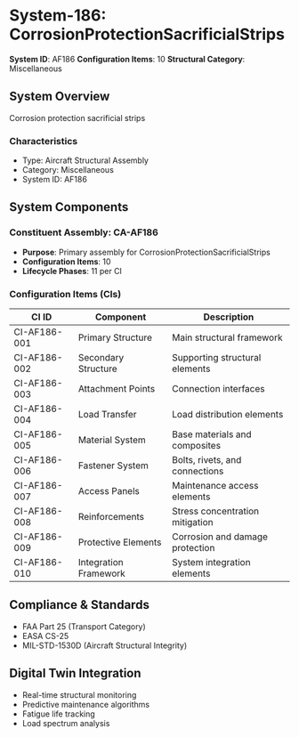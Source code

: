 # System-186: CorrosionProtectionSacrificialStrips

**System ID**: AF186
**Configuration Items**: 10
**Structural Category**: Miscellaneous

## System Overview

Corrosion protection sacrificial strips

### Characteristics
- Type: Aircraft Structural Assembly
- Category: Miscellaneous
- System ID: AF186

## System Components

### Constituent Assembly: CA-AF186
- **Purpose**: Primary assembly for CorrosionProtectionSacrificialStrips
- **Configuration Items**: 10
- **Lifecycle Phases**: 11 per CI

### Configuration Items (CIs)

| CI ID | Component | Description |
|-------|-----------|-------------|
| CI-AF186-001 | Primary Structure | Main structural framework |
| CI-AF186-002 | Secondary Structure | Supporting structural elements |
| CI-AF186-003 | Attachment Points | Connection interfaces |
| CI-AF186-004 | Load Transfer | Load distribution elements |
| CI-AF186-005 | Material System | Base materials and composites |
| CI-AF186-006 | Fastener System | Bolts, rivets, and connections |
| CI-AF186-007 | Access Panels | Maintenance access elements |
| CI-AF186-008 | Reinforcements | Stress concentration mitigation |
| CI-AF186-009 | Protective Elements | Corrosion and damage protection |
| CI-AF186-010 | Integration Framework | System integration elements |

## Compliance & Standards
- FAA Part 25 (Transport Category)
- EASA CS-25
- MIL-STD-1530D (Aircraft Structural Integrity)

## Digital Twin Integration
- Real-time structural monitoring
- Predictive maintenance algorithms
- Fatigue life tracking
- Load spectrum analysis
